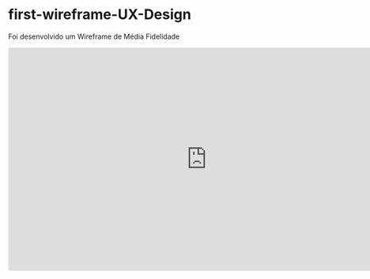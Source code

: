 # first-wireframe-UX-Design
Foi desenvolvido um Wireframe de Média Fidelidade
<iframe style="border: 1px solid rgba(0, 0, 0, 0.1);" width="800" height="450" src="https://www.figma.com/embed?embed_host=share&url=https%3A%2F%2Fwww.figma.com%2Ffile%2FDNRqKlvIKOGGgdm8imgqDw%2FUntitled%3Ftype%3Ddesign%26node-id%3D0%253A1%26mode%3Ddesign%26t%3DXeoFTMGH555CkEpg-1" allowfullscreen></iframe>
